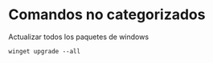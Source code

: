# Comandos no categorizados

Actualizar todos los paquetes de windows

```
winget upgrade --all
```
